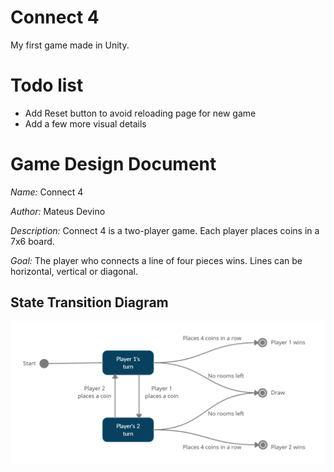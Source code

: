 # Connect 4

My first game made in Unity.

# Todo list

* Add Reset button to avoid reloading page for new game
* Add a few more visual details

# Game Design Document

*Name:* Connect 4

*Author:* Mateus Devino

*Description:* Connect 4 is a two-player game. Each player places coins in a 7x6 board.

*Goal:* The player who connects a line of four pieces wins. Lines can be horizontal, vertical or diagonal.

## State Transition Diagram

![State Transition Diagram](https://github.com/mdevino/connect4/blob/master/Documentation/state-flow-diagram.png?raw=true)
